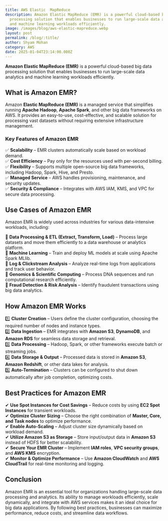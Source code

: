 ```yaml
---
title: AWS Elastic  MapReduce
description: Amazon Elastic MapReduce (EMR) is a powerful cloud-based big data
  processing solution that enables businesses to run large-scale data analytics
  and machine learning workloads efficiently.
image: /images/blog/aws-elastic-mapreduce.webp
layout: post
permalink: /blog/:title/
author: Shyam Mohan
category: AWS
date: 2025-01-04T23:14:00.000Z
---
```

**Amazon Elastic MapReduce (EMR)** is a powerful cloud-based big data processing solution that enables businesses to run large-scale data analytics and machine learning workloads efficiently.

## **What is Amazon EMR?**

Amazon **Elastic MapReduce (EMR)** is a managed service that simplifies running **Apache Hadoop**, **Apache Spark**, and other big data frameworks on AWS. It provides an easy-to-use, cost-effective, and scalable solution for processing vast datasets without requiring extensive infrastructure management.

### **Key Features of Amazon EMR**

✅ **Scalability** – EMR clusters automatically scale based on workload demand.  
✅ **Cost Efficiency** – Pay only for the resources used with per-second billing.  
✅ **Flexibility** – Supports multiple open-source big data frameworks, including Hadoop, Spark, Hive, and Presto.  
✅ **Managed Service** – AWS handles provisioning, maintenance, and security updates.  
✅ **Security & Compliance** – Integrates with AWS IAM, KMS, and VPC for secure data processing.

## **Use Cases of Amazon EMR**

Amazon EMR is widely used across industries for various data-intensive workloads, including:

🔹 **Data Processing & ETL (Extract, Transform, Load)** – Process large datasets and move them efficiently to a data warehouse or analytics platform.  
🔹 **Machine Learning** – Train and deploy ML models at scale using Apache Spark MLlib.  
🔹 **Log & Clickstream Analysis** – Analyze real-time logs from applications and track user behavior.  
🔹 **Genomics & Scientific Computing** – Process DNA sequences and run computational research efficiently.  
🔹 **Fraud Detection & Risk Analysis** – Identify fraudulent transactions using big data analytics.

## **How Amazon EMR Works**

1️⃣ **Cluster Creation** – Users define the cluster configuration, choosing the required number of nodes and instance types.  
2️⃣ **Data Ingestion** – EMR integrates with **Amazon S3**, **DynamoDB**, and **Amazon RDS** for seamless data storage and retrieval.  
3️⃣ **Data Processing** – Hadoop, Spark, or other frameworks execute batch or streaming jobs.  
4️⃣ **Data Storage & Output** – Processed data is stored in **Amazon S3**, **Amazon Redshift**, or other data lakes for analysis.  
5️⃣ **Auto-Termination** – Clusters can be configured to shut down automatically after job completion, optimizing costs.

## **Best Practices for Amazon EMR**

✔ **Use Spot Instances for Cost Savings** – Reduce costs by using **EC2 Spot Instances** for transient workloads.  
✔ **Optimize Cluster Sizing** – Choose the right combination of **Master, Core, and Task nodes** to optimize performance.  
✔ **Enable Auto-Scaling** – Adjust cluster size dynamically based on workload demand.  
✔ **Utilize Amazon S3 as Storage** – Store input/output data in **Amazon S3** instead of HDFS for better scalability.  
✔ **Secure Your EMR Cluster** – Implement **IAM roles**, **VPC security groups**, and **AWS KMS** encryption.  
✔ **Monitor & Optimize Performance** – Use **Amazon CloudWatch** and **AWS CloudTrail** for real-time monitoring and logging.

## **Conclusion**

Amazon EMR is an essential tool for organizations handling large-scale data processing and analytics. Its ability to manage workloads efficiently, scale dynamically, and integrate with AWS services makes it an ideal choice for big data applications. By following best practices, businesses can maximize performance, reduce costs, and streamline data workflows.
